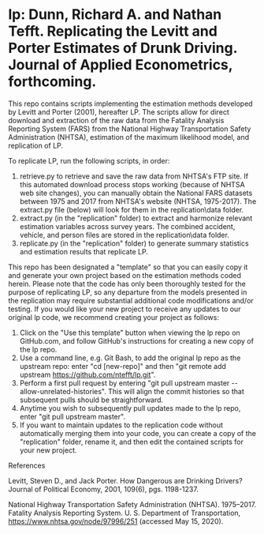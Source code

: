 # lp: Dunn, Richard A. and Nathan Tefft. Replicating the Levitt and Porter Estimates of Drunk Driving. Journal of Applied Econometrics, forthcoming.

This repo contains scripts implementing the estimation methods developed by Levitt and Porter (2001), hereafter LP. The scripts allow for direct download and extraction of the raw data from the Fatality Analysis Reporting System (FARS) from the National Highway Transportation Safety Administration (NHTSA), estimation of the maximum likelihood model, and replication of LP.

To replicate LP, run the following scripts, in order:

  1. retrieve.py to retrieve and save the raw data from NHTSA's FTP site. If this automated download process stops working (because of NHTSA web site changes), you can manually obtain the National FARS datasets between 1975 and 2017 from NHTSA's website (NHTSA, 1975-2017). The extract.py file (below) will look for them in the replication\data folder.
  2. extract.py (in the "replication" folder) to extract and harmonize relevant estimation variables across survey years. The combined accident, vehicle, and person files are stored in the replication\data folder.
  3. replicate.py (in the "replication" folder) to generate summary statistics and estimation results that replicate LP.

This repo has been designated a "template" so that you can easily copy it and generate your own project based on the estimation methods coded herein. Please note that the code has only been thoroughly tested for the purpose of replicating LP, so any departure from the models presented in the replication may require substantial additional code modifications and/or testing. If you would like your new project to receive any updates to our original lp code, we recommend creating your project as follows:

  1. Click on the "Use this template" button when viewing the lp repo on GitHub.com, and follow GitHub's instructions for creating a new copy of the lp repo.
  2. Use a command line, e.g. Git Bash, to add the original lp repo as the upstream repo: enter "cd [new-repo]" and then "git remote add upstream https://github.com/ntefft/lp.git".
  3. Perform a first pull request by entering "git pull upstream master --allow-unrelated-histories". This will align the commit histories so that subsequent pulls should be straightforward.
  4. Anytime you wish to subsequently pull updates made to the lp repo, enter "git pull upstream master".
  5. If you want to maintain updates to the replication code without automatically merging them into your code, you can create a copy of the "replication" folder, rename it, and then edit the contained scripts for your new project. 

References

Levitt, Steven D., and Jack Porter. How Dangerous are Drinking Drivers? Journal of Political Economy, 2001, 109(6), pgs. 1198-1237.

National Highway Transportation Safety Administration (NHTSA). 1975–2017. Fatality Analysis Reporting System. U. S. Department of Transportation, https://www.nhtsa.gov/node/97996/251 (accessed May 15, 2020).
